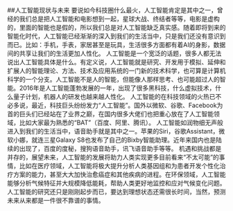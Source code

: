 ##人工智能现状与未来
   要说如今科技圈什么最火，人工智能肯定是其中之一，曾经的我们总是把人工智能和电影想到一起，星球大战、终结者等等，电影是虚构的，里面的智能也是假的，所以我们总是对人工智能缺乏真实感。随着即将到来的智能化时代，人工智能已经渐渐的深入到我们的生活当中，只是我们还没有意识到而已。比如：手机，手表，家居甚至是玩具，生活很多方面都有着AI的身影，数据间的共享让我们的生活更加人性化。
   人工智能是一个宽泛的话题，很多人都无法说出人工智能具体是什么。有定义说，人工智能就是研究、开发用于模拟、延伸和扩展人的智能理论、方法、技术及应用系统的一门新的技术科学，也可算是计算机科学的一个分支。人工智能不是人的智能，但能像人那样思考、也可能超过人的智能。2016年是人工智能蓬勃发展的一年，出现了很多黑科技，什么虚拟技术，什么量子计划，机器人的研发也越来越人性化。
   人工智能的在科技领域的火热已不必多说，最近，科技巨头纷纷发力“人工智能”。国外以微软、谷歌、Facebook为首的巨头们已经站在了业界之巅，在国内很多大佬们也把重心放在了人工智能领域，比如大家最为熟悉的“BAT”（百度、阿里、腾讯）。
人工智能如润物细无声般进入到我们的生活当中，语音助手就是其中之一。苹果的Siri，谷歌Assistant，微软小娜，就连三星Galaxy S8也发布了自己的Bixby智能助理。近年来国内也是陆续的出现了，百度的度秘，搜狗语音助手，讯飞语音助手等等。
   机遇和挑战都是并存的，展望未来，人工智能的发展将助力人类实现更多目前看来“不太可能”的事情，比如在医疗领域，人工智能将极大提升分析人类基因组和为患者开发个性化治疗方案的能力，甚至大大加快治愈癌症和其他疾病的进程。在环保领域，人工智能能够分析气候特征并大规模降低能耗，帮助人类更好地监控和应对气候变化问题。人工智能的研究还只是刚刚起步而已，要达到理想状态还需很长时间，当然，预测未来从来都是一件很不靠谱的事情。

